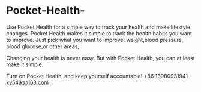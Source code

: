 # Pocket-Health-
Use Pocket Health for a simple way to track your health and make lifestyle changes.
Pocket Health makes it simple to track the health habits you want to improve. Just pick what you want to improve: weight,blood pressure, blood glucose,or other areas,

Changing your health is never easy. But with Pocket Health, you can at least make it simple.

Turn on Pocket Health, and keep yourself accountable!
+86 13980931941 xy54jk@163.com
